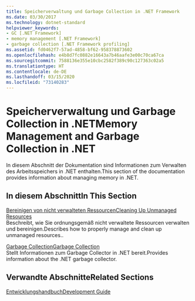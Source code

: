 ```yaml
---
title: Speicherverwaltung und Garbage Collection in .NET Framework
ms.date: 03/30/2017
ms.technology: dotnet-standard
helpviewer_keywords:
- GC [.NET Framework]
- memory management [.NET Framework]
- garbage collection [.NET Framework profiling]
ms.assetid: fd0462f7-57ad-4858-bf62-958378873602
ms.openlocfilehash: e4b8d7fc0882e16643a7b46aafe3e00c70ca67ca
ms.sourcegitcommit: 7588136e355e10cbc2582f389c90c127363c02a5
ms.translationtype: HT
ms.contentlocale: de-DE
ms.lasthandoff: 03/15/2020
ms.locfileid: "73140283"
---
```

# <a name="memory-management-and-garbage-collection-in-net"></a><span data-ttu-id="ada3a-102">Speicherverwaltung und Garbage Collection in .NET</span><span class="sxs-lookup"><span data-stu-id="ada3a-102">Memory Management and Garbage Collection in .NET</span></span>
<span data-ttu-id="ada3a-103">In diesem Abschnitt der Dokumentation sind Informationen zum Verwalten des Arbeitsspeichers in .NET enthalten.</span><span class="sxs-lookup"><span data-stu-id="ada3a-103">This section of the documentation provides information about managing memory in .NET.</span></span>  
  
## <a name="in-this-section"></a><span data-ttu-id="ada3a-104">In diesem Abschnitt</span><span class="sxs-lookup"><span data-stu-id="ada3a-104">In This Section</span></span>  
 [<span data-ttu-id="ada3a-105">Bereinigen von nicht verwalteten Ressourcen</span><span class="sxs-lookup"><span data-stu-id="ada3a-105">Cleaning Up Unmanaged Resources</span></span>](../../../docs/standard/garbage-collection/unmanaged.md)  
 <span data-ttu-id="ada3a-106">Beschreibt, wie Sie ordnungsgemäß nicht verwaltete Ressourcen verwalten und bereinigen.</span><span class="sxs-lookup"><span data-stu-id="ada3a-106">Describes how to properly manage and clean up unmanaged resources..</span></span>  
  
 [<span data-ttu-id="ada3a-107">Garbage Collection</span><span class="sxs-lookup"><span data-stu-id="ada3a-107">Garbage Collection</span></span>](../../../docs/standard/garbage-collection/index.md)  
 <span data-ttu-id="ada3a-108">Stellt Informationen zum Garbage Collector in .NET bereit.</span><span class="sxs-lookup"><span data-stu-id="ada3a-108">Provides information about the .NET garbage collector.</span></span>  
  
## <a name="related-sections"></a><span data-ttu-id="ada3a-109">Verwandte Abschnitte</span><span class="sxs-lookup"><span data-stu-id="ada3a-109">Related Sections</span></span>  
 [<span data-ttu-id="ada3a-110">Entwicklungshandbuch</span><span class="sxs-lookup"><span data-stu-id="ada3a-110">Development Guide</span></span>](../../../docs/framework/development-guide.md)

